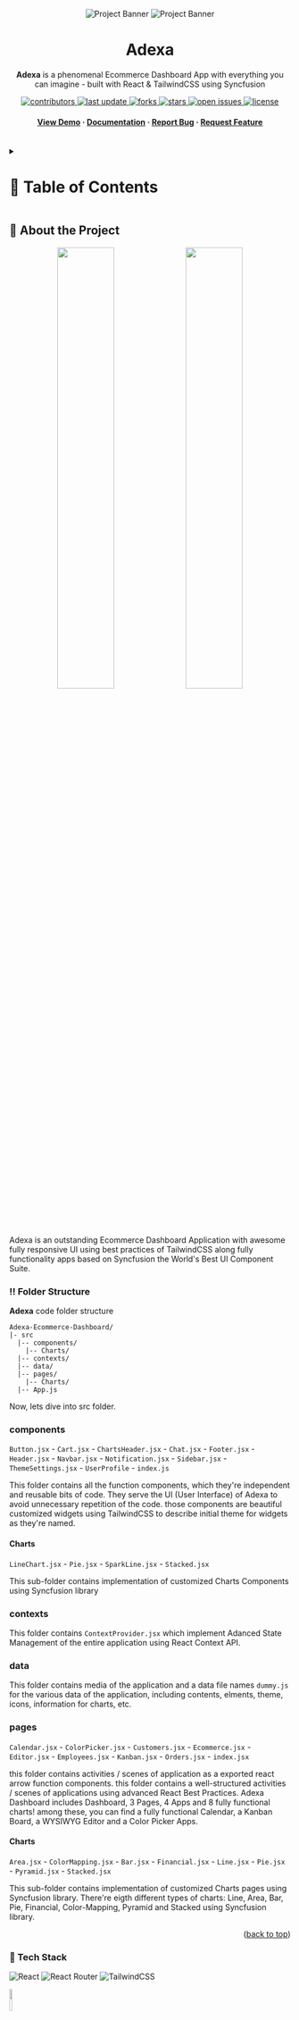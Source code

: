 <a name="readme-top"></a>
<div align="center">

  ![Project Banner](readme_assets/readme_banner.png#gh-dark-mode-only)
  ![Project Banner](readme_assets/readme_banner-light.png#gh-light-mode-only)

  <h1>Adexa</h1>
  
  <p>
    <b>Adexa</b> is a phenomenal Ecommerce Dashboard App with everything you can imagine - built with React & TailwindCSS using Syncfusion
  </p>

  
<!-- Badges -->
<p>
  <a href="https://github.com/ladunjexa/Adexa-Ecommerce-Dashboard/graphs/contributors">
    <img src="https://img.shields.io/github/contributors/ladunjexa/Adexa-Ecommerce-Dashboard" alt="contributors" />
  </a>
  <a href="">
    <img src="https://img.shields.io/github/last-commit/ladunjexa/Adexa-Ecommerce-Dashboard" alt="last update" />
  </a>
  <a href="https://github.com/ladunjexa/Adexa-Ecommerce-Dashboard/network/members">
    <img src="https://img.shields.io/github/forks/ladunjexa/Adexa-Ecommerce-Dashboard" alt="forks" />
  </a>
  <a href="https://github.com/ladunjexa/Adexa-Ecommerce-Dashboard/stargazers">
    <img src="https://img.shields.io/github/stars/ladunjexa/Adexa-Ecommerce-Dashboard" alt="stars" />
  </a>
  <a href="https://github.com/ladunjexa/Adexa-Ecommerce-Dashboard/issues/">
    <img src="https://img.shields.io/github/issues/ladunjexa/Adexa-Ecommerce-Dashboard" alt="open issues" />
  </a>
  <a href="https://github.com/ladunjexa/Adexa-Ecommerce-Dashboard/blob/master/LICENSE">
    <img src="https://img.shields.io/github/license/ladunjexa/Adexa-Ecommerce-Dashboard.svg" alt="license" />
  </a>
</p>
   
 <h4>
    <a href="https://adexa-ecommerce-dashboard.vercel.app/">View Demo</a>
  <span> · </span>
    <a href="https://github.com/ladunjexa/Adexa-Ecommerce-Dashboard">Documentation</a>
  <span> · </span>
    <a href="https://github.com/ladunjexa/Adexa-Ecommerce-Dashboard/issues/">Report Bug</a>
  <span> · </span>
    <a href="https://github.com/ladunjexa/Adexa-Ecommerce-Dashboard/issues/">Request Feature</a>
  </h4>
</div>

<br />

<!-- Table of Contents -->
<details>

<summary>

# :notebook_with_decorative_cover: Table of Contents

</summary>

- [About the Project](#star2-about-the-project)
  * [Folder Structure](#bangbang-folder-structure)
  * [Tech Stack](#space_invader-tech-stack)
- [Getting Started](#toolbox-getting-started)
  * [Installation](#gear-installation)
- [Media](#milky_way-media)
- [Contributing](#wave-contributing)
- [License](#warning-license)
- [Contact](#handshake-contact)
- [Acknowledgements](#gem-acknowledgements)

</details>  

<!-- About the Project -->
## :star2: About the Project

<p align="center"> 
  <img src="readme_assets/adexa-mockup.png" height="auto" width="45%" />
  <img src="readme_assets/adexa-mockup-2.png" height="auto" width="45%" />
</div>
<br />

Adexa is an outstanding Ecommerce Dashboard Application with
awesome fully responsive UI using best practices of TailwindCSS along fully functionality apps based on Syncfusion the World's Best UI Component Suite.

<!-- Folder Structure -->
### :bangbang: Folder Structure

<b>Adexa</b> code folder structure
```
Adexa-Ecommerce-Dashboard/
|- src
  |-- components/
    |-- Charts/
  |-- contexts/
  |-- data/
  |-- pages/
    |-- Charts/
  |-- App.js
```

Now, lets dive into src folder.

### components

`Button.jsx` - `Cart.jsx` - `ChartsHeader.jsx` - `Chat.jsx` - `Footer.jsx` - `Header.jsx` - `Navbar.jsx` - `Notification.jsx` - `Sidebar.jsx` - `ThemeSettings.jsx` - `UserProfile` - `index.js`

This folder contains all the function components, which they're independent and reusable bits of code. They serve the UI (User Interface) of Adexa to avoid unnecessary repetition of the code.
those components are beautiful customized widgets using TailwindCSS to describe initial theme for widgets as they're named.

#### Charts

`LineChart.jsx` - `Pie.jsx` - `SparkLine.jsx` - `Stacked.jsx`

This sub-folder contains implementation of customized Charts Components using Syncfusion library

### contexts

This folder contains `ContextProvider.jsx` which implement Adanced State Management of the entire application using React Context API.

### data

This folder contains media of the application and a data file names `dummy.js` for the various data of the application, including contents, elments, theme, icons, information for charts, etc.

### pages

`Calendar.jsx` - `ColorPicker.jsx` - `Customers.jsx` - `Ecommerce.jsx` - `Editor.jsx` - `Employees.jsx` - `Kanban.jsx` - `Orders.jsx` - `index.jsx`

this folder contains activities / scenes of application as a exported react arrow function components.
this folder contains a well-structured activities / scenes of applications using advanced React Best Practices.
Adexa Dashboard includes Dashboard, 3 Pages, 4 Apps and 8 fully functional charts! 
among these, you can find a fully functional Calendar, a Kanban Board, a WYSIWYG Editor and a Color Picker Apps.

#### Charts

`Area.jsx` - `ColorMapping.jsx` - `Bar.jsx` - `Financial.jsx` - `Line.jsx` - `Pie.jsx` - `Pyramid.jsx` - `Stacked.jsx`

This sub-folder contains implementation of customized Charts pages using Syncfusion library. There're eigth different types of charts: Line, Area, Bar, Pie, Financial, Color-Mapping, Pyramid and Stacked using Syncfusion library.

<p align="right">(<a href="#readme-top">back to top</a>)</p>

<!-- TechStack -->
### :space_invader: Tech Stack

![React](https://img.shields.io/badge/react-%2320232a.svg?style=for-the-badge&logo=react&logoColor=%2361DAFB)
![React Router](https://img.shields.io/badge/React_Router-CA4245?style=for-the-badge&logo=react-router&logoColor=white)
![TailwindCSS](https://img.shields.io/badge/tailwindcss-%2338B2AC.svg?style=for-the-badge&logo=tailwind-css&logoColor=white)

<img src="https://cdn.syncfusion.com/content/images/Logo/Logo_Black_72dpi_without.png" width="10%" />


<p align="right">(<a href="#readme-top">back to top</a>)</p>

<!-- Getting Started -->
## 	:toolbox: Getting Started

<!-- Installation -->
### :gear: Installation

#### Step 1:
Download or clone this repo by using the link below:

```bash
 https://github.com/ladunjexa/Adexa-Ecommerce-Dashboard
```

#### Step 2:

Adexa using NPM (Node Package Manager), therefore, make sure that Node.js is installed by execute the following command in consle

```bash
  node -v
```

### Step 3:

Go to root folder and execute the following command to get the required packages:

```bash
  npm install
```

### Step 4:

At the root folder execute the following command in order to start the app:

```bash
  npm start
```

<p align="right">(<a href="#readme-top">back to top</a>)</p>

<!-- Media -->
## :milky_way: Media

### PAGES
<img src="readme_assets/adexa-page-employees.png" width="50%"><img src="readme_assets/adexa-page-customers.png" width="50%">
<img src="readme_assets/adexa-page-orders.png" width="50%">

### APPS

<img src="readme_assets/adexa-app-editor.png" width="50%"><img src="readme_assets/adexa-app-calendar.png" width="50%"><img src="readme_assets/adexa-app-colorpicker.png" width="50%"><img src="readme_assets/adexa-app-kanban.png" width="50%">

### CHARTS

<img src="readme_assets/adexa-chart-line.png" width="50%"><img src="readme_assets/adexa-chart-area.png" width="50%"><img src="readme_assets/adexa-chart-bar.png" width="50%"><img src="readme_assets/adexa-chart-pie.png" width="50%"><img src="readme_assets/adexa-chart-financial.png" width="50%"><img src="readme_assets/adexa-chart-colormapping.png" width="50%"><img src="readme_assets/adexa-chart-pyramid.png" width="50%"><img src="readme_assets/adexa-chart-stacked.png" width="50%">

<p align="right">(<a href="#readme-top">back to top</a>)</p>

<!-- Contributing -->
## :wave: Contributing

<a href="https://github.com/ladunjexa/Adexa-Ecommerce-Dashboard/graphs/contributors">
  <img src="https://contrib.rocks/image?repo=ladunjexa/Adexa-Ecommerce-Dashboard" />
</a>

Contributions are always welcome!

See [`contributing.md`](https://contributing.md/) for ways to get started.

Contributions are what make the open source community such an amazing place to learn, inspire, and create. Any contributions you make are **greatly appreciated**.

If you have a suggestion that would make this better, please fork the repo and create a pull request. You can also simply open an issue with the tag "enhancement".
Don't forget to give the project a star! Thanks again!

1. Fork the Project
2. Create your Feature Branch (`git checkout -b feature/AmazingFeature`)
3. Commit your Changes (`git commit -m 'Add some AmazingFeature'`)
4. Push to the Branch (`git push origin feature/AmazingFeature`)
5. Open a Pull Request

<p align="right">(<a href="#readme-top">back to top</a>)</p>

<!-- License -->
## :warning: License

Distributed under the MIT License. See [LICENSE.txt](https://github.com/ladunjexa/Adexa-Ecommerce-Dashboard/blob/main/LICENSE) for more information.

<p align="right">(<a href="#readme-top">back to top</a>)</p>

<!-- Contact -->
## :handshake: Contact

Liron Abutbul - [@lironabutbul6](https://twitter.com/lironabutbul6) - [@ladunjexa](https://t.me/ladunjexa)

Project Link: [https://github.com/ladunjexa/Adexa-Ecommerce-Dashboard](https://github.com/ladunjexa/Adexa-Ecommerce-Dashboard)

<p align="right">(<a href="#readme-top">back to top</a>)</p>

<!-- Acknowledgments -->
## :gem: Acknowledgements

This section used to mention useful resources and libraries (packages) that used in Adexa Ecommerce Dashboard application project.

 - [TailwindCSS](https://tailwindcss.com/)
 - [Syncfusion](https://www.syncfusion.com/)
 - [React Router](https://reactrouter.com/en/v6.3.0/getting-started/installation)
 - [Google Fonts](https://fonts.google.com/)
 - #JSMastery

<p align="right">(<a href="#readme-top">back to top</a>)</p>
